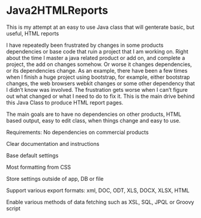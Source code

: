 # Java2HTMLReports
This is my attempt at an easy to use Java class that will genterate basic, but useful, HTML reports 

I have repeatedly been frustrated by changes in some products dependencies or base code that ruin a project that I am working on. Right about the time I master a java related product or add on, and complete a project, the add on changes somehow. Or worse it changes dependencies, or its dependencies change. As an example, there have been a few times when I finish a huge project using bootstrap, for example, either bootstrap changes, the web browsers webkit changes or some other dependency that I didn’t know was involved. The frustration gets worse when I can’t figure out what changed or what I need to do to fix it. This is the main drive behind this Java Class to produce HTML report pages. 

The main goals are to have no dependencies on other products, HTML based output, easy to edit class, when things change and easy to use.

Requirements:
No dependencies on commercial products

Clear documentation and instructions

Base default settings 

Most formatting from CSS

Store settings outside of app, DB or file

Support various export formats: xml, DOC, ODT, XLS, DOCX, XLSX, HTML

Enable various methods of data fetching such as XSL, SQL, JPQL or Groovy script
